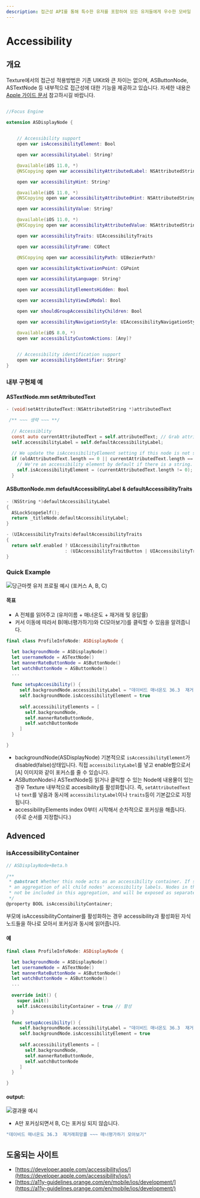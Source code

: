 ```yaml
---
description: 접근성 API를 통해 특수한 유저를 포함하여 모든 유저들에게 우수한 모바일 경험을 제공 할 수있는 특별한 기회를 제공합니다.
---
```


# Accessibility

## 개요

Texture에서의 접근성 적용방법은 기존 UIKit와 큰 차이는 없으며, ASButtonNode, ASTextNode 등 내부적으로 접근성에 대한 기능을 제공하고 있습니다. 자세한 내용은 [Apple 가이드 문서](https://developer.apple.com/accessibility/ios/) 참고하시길 바랍니다.

```swift

//Focus Engine

extension ASDisplayNode {

    
    // Accessibility support
    open var isAccessibilityElement: Bool

    open var accessibilityLabel: String?

    @available(iOS 11.0, *)
    @NSCopying open var accessibilityAttributedLabel: NSAttributedString?

    open var accessibilityHint: String?

    @available(iOS 11.0, *)
    @NSCopying open var accessibilityAttributedHint: NSAttributedString?

    open var accessibilityValue: String?

    @available(iOS 11.0, *)
    @NSCopying open var accessibilityAttributedValue: NSAttributedString?

    open var accessibilityTraits: UIAccessibilityTraits

    open var accessibilityFrame: CGRect

    @NSCopying open var accessibilityPath: UIBezierPath?

    open var accessibilityActivationPoint: CGPoint

    open var accessibilityLanguage: String?

    open var accessibilityElementsHidden: Bool

    open var accessibilityViewIsModal: Bool

    open var shouldGroupAccessibilityChildren: Bool

    open var accessibilityNavigationStyle: UIAccessibilityNavigationStyle

    @available(iOS 8.0, *)
    open var accessibilityCustomActions: [Any]?

    
    // Accessibility identification support
    open var accessibilityIdentifier: String?
}
```

### 내부 구현체 예

#### ASTextNode.mm setAttributedText

```objectivec
- (void)setAttributedText:(NSAttributedString *)attributedText

 /** ~~~ 생략 ~~~ **/
 
  // Accessiblity
  const auto currentAttributedText = self.attributedText; // Grab attributed string again in case it changed in the meantime
  self.accessibilityLabel = self.defaultAccessibilityLabel;
  
  // We update the isAccessibilityElement setting if this node is not switching between strings.
  if (oldAttributedText.length == 0 || currentAttributedText.length == 0) {
    // We're an accessibility element by default if there is a string.
    self.isAccessibilityElement = (currentAttributedText.length != 0);
  }
```

#### ASButtonNode.mm  defaultAccessibilityLabel & defaultAccessibilityTraits

```objectivec
- (NSString *)defaultAccessibilityLabel
{
  ASLockScopeSelf();
  return _titleNode.defaultAccessibilityLabel;
}

- (UIAccessibilityTraits)defaultAccessibilityTraits
{
  return self.enabled ? UIAccessibilityTraitButton
                      : (UIAccessibilityTraitButton | UIAccessibilityTraitNotEnabled);
}

```



### Quick Example

![&#xB2F9;&#xADFC;&#xB9C8;&#xCF13; &#xC720;&#xC800; &#xD504;&#xB85C;&#xD544; &#xC608;&#xC2DC; \(&#xD3EC;&#xCEE4;&#xC2A4; A, B, C\)](../.gitbook/assets/2020-11-10-9.13.11.png)

#### 목표 

* A 전체를 읽어주고 \(유저이름 + 매너온도 + 재거래 및 응답률\)
* 커서 이동에 따라서 B\(매너평가하기\)와 C\(모아보기\)를 클릭할 수 있음을 알려줍니다.

```swift
final class ProfileInfoNode: ASDisplayNode {

  let backgroundNode = ASDisplayNode()
  let usernameNode = ASTextNode()
  let mannerRateButtonNode = ASButtonNode()
  let watchButtonNode = ASButtonNode()
  ...

  func setupAccesibility() {
     self.backgroundNode.accessibilityLabel = "데이비드 매너온도 36.3  재거래희망률 ~~~"
     self.backgroundNode.isAccessibilityElement = true
     
     self.accessibilityElements = [
       self.backgroundNode,
       self.mannerRateButtonNode,
       self.watchButtonNode
     ]
  }

}
```

* backgroundNode\(ASDisplayNode\) 기본적으로 `isAccessibilityElement`가  disabled\(false\)상태입니다. 직접 `accessibilityLabel`를 넣고 enable함으로서 \[A\] 이미지와 같이 포커스를 줄 수 있습니다.
* ASButtonNode나 ASTextNode등 읽거나 클릭할 수 있는 Node에 내용물이 있는 경우 Texture 내부적으로 accesibility를 활성화합니다. 즉, `setAttributedText`나 `text`를 넣음과 동시에 `accessibilityLabel`이나 `traits`등이 기본값으로 지정됩니다.
* accessibilityElements index 0부터 시작해서 순차적으로 포커싱을 해줍니다. \(주로 순서를 지정합니다.\)



## Advenced

### isAccessibilityContainer

```objectivec
// ASDisplayNode+Beta.h

/**
 * @abstract Whether this node acts as an accessibility container. If set to YES, then this node's accessibility label will represent
 * an aggregation of all child nodes' accessibility labels. Nodes in this node's subtree that are also accessibility containers will
 * not be included in this aggregation, and will be exposed as separate accessibility elements to UIKit.
 */
@property BOOL isAccessibilityContainer;
```

부모에 isAccessibilityContainer를 활성화하는 경우 accessibility과 활성화된 자식노드들을 하나로 모아서 포커싱과 동시에 읽어줍니다.

#### 예

```swift
final class ProfileInfoNode: ASDisplayNode {

  let backgroundNode = ASDisplayNode()
  let usernameNode = ASTextNode()
  let mannerRateButtonNode = ASButtonNode()
  let watchButtonNode = ASButtonNode()
  ...
  
  override init() {
    super.init()
    self.isAccessibilityContainer = true // 활성
  }

  func setupAccesibility() {
     self.backgroundNode.accessibilityLabel = "데이비드 매너온도 36.3  재거래희망률 ~~~"
     self.backgroundNode.isAccessibilityElement = true
     
     self.accessibilityElements = [
       self.backgroundNode,
       self.mannerRateButtonNode,
       self.watchButtonNode
     ]
  }

}
```

#### output: 

![&#xACB0;&#xACFC;&#xBB3C; &#xC608;&#xC2DC;](../.gitbook/assets/2020-11-10-9.27.28.png)

* A만 포커싱되면서 B, C는 포커싱 되지 않습니다.

```swift
"데이비드 매너온도 36.3  재거래희망률 ~~~ 매너평가하기 모아보기"
```



## 도움되는 사이트

* [https://developer.apple.com/accessibility/ios/](https://developer.apple.com/accessibility/ios/)
* [https://a11y-guidelines.orange.com/en/mobile/ios/development/](https://a11y-guidelines.orange.com/en/mobile/ios/development/)

